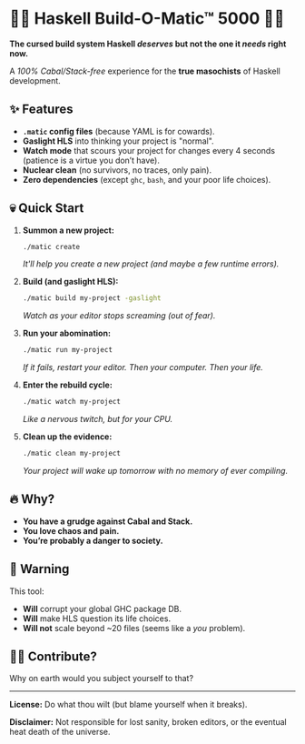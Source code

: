 # 🏴‍☠️ Haskell Build-O-Matic™ 5000 🏴‍☠️  

**The cursed build system Haskell *deserves* but not the one it *needs* right now.**  

A *100% Cabal/Stack-free* experience for the **true masochists** of Haskell development.  

## ✨ Features  

- **`.matic` config files** (because YAML is for cowards).
- **Gaslight HLS** into thinking your project is "normal".
- **Watch mode** that scours your project for changes every 4 seconds (patience is a virtue you don’t have).
- **Nuclear clean** (no survivors, no traces, only pain).
- **Zero dependencies** (except `ghc`, `bash`, and your poor life choices).

## 💀 Quick Start  

1. **Summon a new project:**  
   ```sh
   ./matic create
   ```  
   *It'll help you create a new project (and maybe a few runtime errors).*

2. **Build (and gaslight HLS):**  
   ```sh
   ./matic build my-project -gaslight
   ```  
   *Watch as your editor stops screaming (out of fear).*  

3. **Run your abomination:**  
   ```sh
   ./matic run my-project
   ```  
   *If it fails, restart your editor. Then your computer. Then your life.*  

4. **Enter the rebuild cycle:**
   ```sh
   ./matic watch my-project
   ```
   *Like a nervous twitch, but for your CPU.*
   
4. **Clean up the evidence:**  
   ```sh
   ./matic clean my-project
   ```  
   *Your project will wake up tomorrow with no memory of ever compiling.*  

## 🔥 Why?  

- **You have a grudge against Cabal and Stack.**
- **You love chaos and pain.**
- **You’re probably a danger to society.**  

## 🚨 Warning  

This tool:  
- **Will** corrupt your global GHC package DB.  
- **Will** make HLS question its life choices.  
- **Will not** scale beyond ~20 files (seems like a *you* problem).  

## 🏴‍☠️ Contribute?  

Why on earth would you subject yourself to that?

---

**License:** Do what thou wilt (but blame yourself when it breaks).  

**Disclaimer:** Not responsible for lost sanity, broken editors, or the eventual heat death of the universe.
